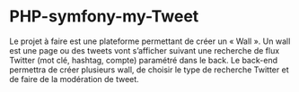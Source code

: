 # PHP-symfony-my-Tweet

Le projet à faire est une plateforme permettant de créer un « Wall ». Un wall est une page ou
des tweets vont s’afficher suivant une recherche de flux Twitter (mot clé, hashtag, compte)
paramétré dans le back. Le back-end permettra de créer plusieurs wall, de choisir le type de
recherche Twitter et de faire de la modération de tweet.
